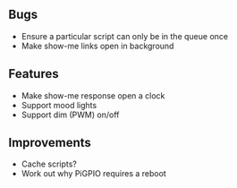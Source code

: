 ## Bugs

* Ensure a particular script can only be in the queue once
* Make show-me links open in background

## Features

* Make show-me response open a clock
* Support mood lights
* Support dim (PWM) on/off

## Improvements

* Cache scripts?
* Work out why PiGPIO requires a reboot
